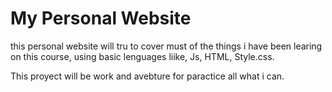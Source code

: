 # My Personal Website
this personal website will tru to cover must of the things i have been learing on this course, using basic lenguages liike, Js, HTML, Style.css. 

This proyect will be work and avebture for paractice all what i can. 